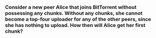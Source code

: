 ### Consider a new peer Alice that joins BitTorrent without possessing any chunks. Without any chunks, she cannot become a top-four uploader for any of the other peers, since she has nothing to upload. How then will Alice get her first chunk?

#
